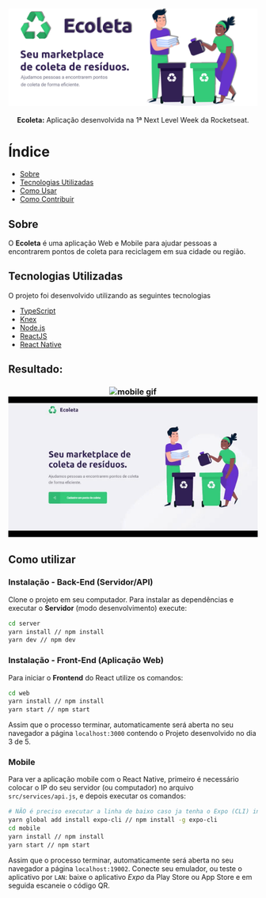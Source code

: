 <h3 align="center">
    <img alt="Logo" title="#logo" width="1200px" src="./github_assets/logo.png">
    <br>
</h3>
<p align="center"> <strong>Ecoleta:</strong> Aplicação desenvolvida na 1ª Next Level Week da Rocketseat.
 </p>



# Índice

- [Sobre](#sobre)
- [Tecnologias Utilizadas](#tecnologias-utilizadas)
- [Como Usar](#como-usar)
- [Como Contribuir](#como-contribuir)

<a id="sobre"></a>

## Sobre

O <strong>Ecoleta</strong> é uma aplicação Web e Mobile para ajudar pessoas a encontrarem pontos de coleta para reciclagem em sua cidade ou região.

##  Tecnologias Utilizadas

O projeto foi desenvolvido utilizando as seguintes tecnologias

- [TypeScript](https://www.typescriptlang.org/)
- [Knex](http://knexjs.org/)
- [Node.js](https://nodejs.org/en/)
- [ReactJS](https://reactjs.org/)
- [React Native](https://reactnative.dev/)

##  Resultado:

<h3 align="center">
<img alt="mobile gif" title="#logo" width="200px" src="./github_assets/mobilegif.gif">
<img alt="web gif" title="#logo" width="700px" src="./github_assets/webgif.gif">
</h3>

<a id="como-usar"></a>

##  Como utilizar


###  Instalação - Back-End (Servidor/API)
Clone o projeto em seu computador. Para instalar as dependências e executar o **Servidor** (modo desenvolvimento) execute:
```bash
cd server
yarn install // npm install
yarn dev // npm dev
```

###  Instalação - Front-End (Aplicação Web)
Para iniciar o **Frontend** do React utilize os comandos:
```bash
cd web
yarn install // npm install
yarn start // npm start
```
Assim que o processo terminar, automaticamente será aberta no seu navegador a página `localhost:3000` contendo o Projeto desenvolvido no dia 3 de 5.

###  Mobile

Para ver a aplicação mobile com o React Native, primeiro é necessário colocar o IP do seu servidor (ou computador) no arquivo `src/services/api.js`, e depois executar os comandos:
```bash
# NÃO é preciso executar a linha de baixo caso ja tenha o Expo (CLI) instalado
yarn global add install expo-cli // npm install -g expo-cli
cd mobile
yarn install // npm install
yarn start // npm start
```

Assim que o processo terminar, automaticamente será aberta no seu navegador a página `localhost:19002`. Conecte seu emulador, ou teste o aplicativo por `LAN`: baixe o aplicativo *Expo* da Play Store ou App Store e em seguida escaneie o código QR.


